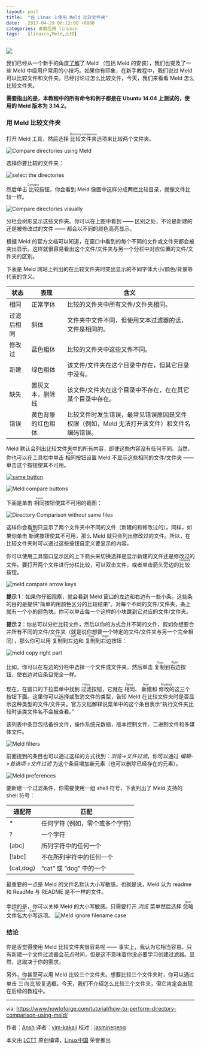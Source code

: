 ```yaml
---
layout: post
title:	"在 Linux 上使用 Meld 比较文件夹"
date:	2017-04-29 08:12:00 +0800 
categories:	桌面应用 linuxcn 
tags:	[linuxcn,Meld,比较]
---
```



![](/Asserts/Images//attachment/album/201704/28/231515nzyxjbufhebuj1kb.jpg)


我们已经从一个新手的角度[了解](/article-8402-1.html)了 Meld （包括 Meld 的安装），我们也提及了一些 Meld 中级用户常用的小技巧。如果你有印象，在新手教程中，我们说过 Meld 可以比较文件和文件夹。已经讨论过怎么比较文件，今天，我们来看看 Meld 怎么比较文件夹。


**需要指出的是，本教程中的所有命令和例子都是在 Ubuntu 14.04 上测试的，使用的 Meld 版本为 3.14.2。**


### 用 Meld 比较文件夹


打开 Meld 工具，然后选择 <ruby> 比较文件夹 <rt>  Directory comparison </rt></ruby> 选项来比较两个文件夹。


![Compare directories using Meld](/Asserts/Images//attachment/album/201704/28/231528qpi82ckquy5s977c.png)


选择你要比较的文件夹：


![select the directories](/Asserts/Images//attachment/album/201704/28/231528o33klzbunoizrfrd.png)


然后单击<ruby> 比较 <rt>  Compare </rt></ruby>按钮，你会看到 Meld 像图中这样分成两栏比较目录，就像文件比较一样。


![Compare directories visually](/Asserts/Images//attachment/album/201704/28/231531ovcpz0c00j550y8v.png)


分栏会树形显示这些文件夹。你可以在上图中看到 —— 区别之处，不论是新建的还是被修改过的文件 —— 都会以不同的颜色高亮显示。


根据 Meld 的官方文档可以知道，在窗口中看到的每个不同的文件或文件夹都会被突出显示。这样就很容易看出这个文件/文件夹与另一个分栏中对应位置的文件/文件夹的区别。


下表是 Meld 网站上列出的在比较文件夹时突出显示的不同字体大小/颜色/背景等代表的含义。




| **状态** | **表现** | **含义** |
| --- | --- | --- |
| 相同 | 正常字体 | 比较的文件夹中所有文件/文件夹相同。 |
| 过滤后相同 | 斜体 | 文件夹中文件不同，但使用文本过滤器的话，文件是相同的。 |
| 修改过 | 蓝色粗体 | 比较的文件夹中这些文件不同。 |
| 新建 | 绿色粗体 | 该文件/文件夹在这个目录中存在，但其它目录中没有。 |
| 缺失 | 置灰文本，删除线 | 该文件/文件夹在这个目录中不存在，在在其它某个目录中存在。 |
| 错误 | 黄色背景的红色粗体 | 比较文件时发生错误，最常见错误原因是文件权限（例如，Meld 无法打开该文件）和文件名编码错误。 |


Meld 默认会列出比较文件夹中的所有内容，即使这些内容没有任何不同。当然，你也可以在工具栏中单击<ruby> 相同 <rt>  Same </rt></ruby>按钮设置 Meld 不显示这些相同的文件/文件夹 —— 单击这个按钮使其不可用。


 [![same button](/Asserts/Images//attachment/album/201704/28/231531ggxzqp3lt9f9v6qq.png)](https://www.howtoforge.com/images/beginners-guide-to-visual-merge-tool-meld-on-linux-part-3/big/meld-same-button.png) 


![Meld compare buttons](/Asserts/Images//attachment/album/201704/28/231532j1zjx6j2x6mu416s.png)


下面是单击 <ruby> 相同 <rt>  Same </rt></ruby> 按钮使其不可用的截图：


![Directory Comparison without same files](/Asserts/Images//attachment/album/201704/28/231535gffzmprrtyzhsrfn.png)


这样你会看到只显示了两个文件夹中不同的文件（新建的和修改过的）。同样，如果你单击 <ruby> 新建 <rt>  New </rt></ruby> 按钮使其不可用，那么 Meld 就只会列出修改过的文件。所以，在比较文件夹时可以通过这些按钮自定义要显示的内容。


你可以使用工具窗口显示区的上下箭头来切换选择是显示新建的文件还是修改过的文件。要打开两个文件进行分栏比较，可以双击文件，或者单击箭头旁边的 <ruby> 比较 <rt>  Compare </rt></ruby>按钮。


![meld compare arrow keys](/Asserts/Images//attachment/album/201704/28/231535o9t9ge5jr525g255.png)


**提示 1**：如果你仔细观察，就会看到 Meld 窗口的左边和右边有一些小条。这些条的目的是提供“简单的用颜色区分的比较结果”。对每个不同的文件/文件夹，条上就有一个小的颜色块。你可以单击每一个这样的小块跳到它对应的文件/文件夹。


**提示 2**：你总可以分栏比较文件，然后以你的方式合并不同的文件，假如你想要合并所有不同的文件/文件夹（就是说你想要一个特定的文件/文件夹与另一个完全相同），那么你可以用 <ruby> 复制到左边 <rt>  Copy Left </rt></ruby>和 <ruby> 复制到右边 <rt>  Copy Right </rt></ruby> 按钮：


![meld copy right part](/Asserts/Images//attachment/album/201704/28/231537a4k1d4bibwc3w340.png)


比如，你可以在左边的分栏中选择一个文件或文件夹，然后单击 <ruby> 复制到右边 <rt>  Copy Right </rt></ruby> 按钮，使右边对应条目完全一样。


现在，在窗口的下拉菜单中找到 <ruby> 过滤 <rt>  Filters </rt></ruby> 按钮，它就在 <ruby> 相同 <rt>  Same </rt></ruby>、<ruby> 新建 <rt>  New </rt></ruby> 和 <ruby> 修改的 <rt>  Modified </rt></ruby> 这三个按钮下面。这里你可以选择或取消文件的类型，告知 Meld 在比较文件夹时是否显示这种类型的文件/文件夹。官方文档解释说菜单中的这个条目表示“执行文件夹比较时该类文件名不会被查看。”


该列表中条目包括备份文件，操作系统元数据，版本控制文件、二进制文件和多媒体文件。


![Meld filters](/Asserts/Images//attachment/album/201704/28/231538x11mw86mu7z3ydff.png)


前面提到的条目也可以通过这样的方式找到：*浏览->文件过滤*。你可以通过 *编辑->首选项->文件过滤* 为这个条目增加新元素（也可以删除已经存在的元素）。


![Meld preferences](/Asserts/Images//attachment/album/201704/28/231542z7isshswzws2sfi2.png)


要新建一个过滤条件，你需要使用一组 shell 符号，下表列出了 Meld 支持的 shell 符号：




| **通配符** | **匹配** |
| --- | --- |
| \* | 任何字符 (例如，零个或多个字符) |
| ? | 一个字符 |
| [abc] | 所列字符中的任何一个 |
| [!abc] | 不在所列字符中的任何一个 |
| {cat,dog} | “cat” 或 “dog” 中的一个 |


最重要的一点是 Meld 的文件名默认大小写敏感。也就是说，Meld 认为 readme 和 ReadMe 与 README 是不一样的文件。


幸运的是，你可以关掉 Meld 的大小写敏感。只需要打开 *浏览* 菜单然后选择 <ruby> 忽略文件名大小写 <rt>  Ignore Filename Case </rt></ruby> 选项。 ![Meld ignore filename case](/Asserts/Images//attachment/album/201704/28/231543f07f226ctyzc09e4.png)


### 结论


你是否觉得使用 Meld 比较文件夹很容易呢 —— 事实上，我认为它相当容易。只有新建一个文件过滤器会花点时间，但是这不意味着你没必要学习创建过滤器。显然，这取决于你的需求。


另外，你甚至可以用 Meld 比较三个文件夹。想要比较三个文件夹时，你可以通过单击 <ruby> 三向比较 <rt>  3-way comparison </rt></ruby> 复选框。今天，我们不介绍怎么比较三个文件夹，但它肯定会出现在后续的教程中。




---


via: <https://www.howtoforge.com/tutorial/how-to-perform-directory-comparison-using-meld/>


作者：[Ansh](https://www.howtoforge.com/tutorial/how-to-perform-directory-comparison-using-meld/) 译者：[vim-kakali](https://github.com/vim-kakali) 校对：[jasminepeng](https://github.com/jasminepeng)


本文由 [LCTT](https://github.com/LCTT/TranslateProject) 原创编译，[Linux中国](https://linux.cn/) 荣誉推出
